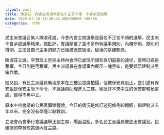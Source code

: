 ```yaml
---
layout: post
title: 陳淑莊：內會主席選舉是名不正言不順　不會承認結果
date: 2020-05-18 13:26:43.000000000 +08:00
categories: rthk
---
```


民主派會議召集人陳淑莊說，今會內會主席選舉是最名不正言不順的選舉，民主派不會承認選舉結果。她批評，會議顛覆了差不多所有議事規則、內務守則、原則和慣例，立法會自己主事的能力已經被徹底破壞，破壞的是建制派。

陳淑莊又說，李慧琼上星期主持內會時已處理所謂有急切需要的議程，當時已經是奪權，今日則是再奪權，民主派議員在會議室內展示一塊黑布，是要顯示建制派黑箱作業。

她又說，有民主派議員助理原本在三樓公眾席拍攝，但被保安員阻止，並引述有保安說是保安主管下命令，不讓議員助理進入三樓。她批評本來中立的保安部和秘書處，變得不再中立。

原本主持會議的公民黨郭榮鏗說，今日的情況是修訂逃犯條例的翻版，指建制派去年以來，完全沒有學懂半點教訓。

立法會內會舉行會議選舉正副主席，場面混亂，多名民主派議員被逐出會議室。民建聯的李慧琼當選內會主席。
